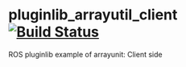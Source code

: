 # pluginlib_arrayutil_client [![Build Status](https://api.travis-ci.org/Nishida-Lab/pluginlib_arrayutil_client_ci.svg?branch=master)](https://travis-ci.org/Nishida-Lab/pluginlib_arrayutil_client_ci)
ROS pluginlib example of arrayunit: Client side
